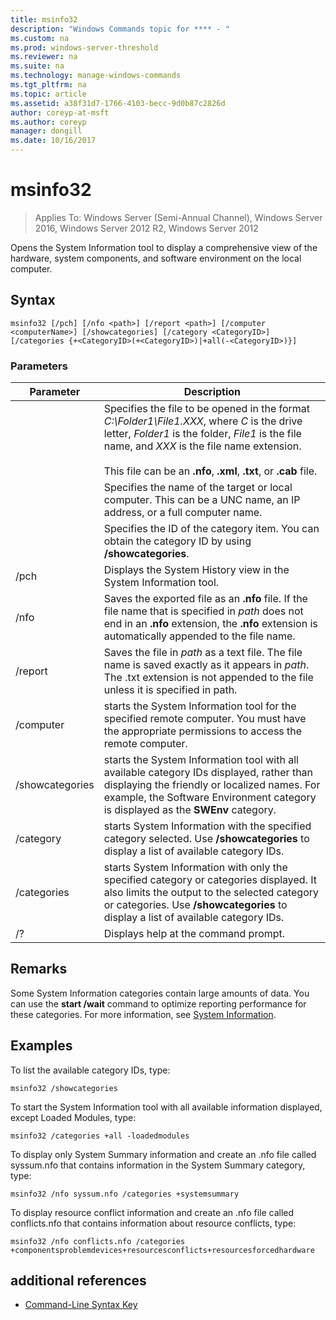 ```yaml
---
title: msinfo32
description: "Windows Commands topic for **** - "
ms.custom: na
ms.prod: windows-server-threshold
ms.reviewer: na
ms.suite: na
ms.technology: manage-windows-commands
ms.tgt_pltfrm: na
ms.topic: article
ms.assetid: a38f31d7-1766-4103-becc-9d0b87c2826d
author: coreyp-at-msft
ms.author: coreyp
manager: dongill
ms.date: 10/16/2017
---
```

# msinfo32

>Applies To: Windows Server (Semi-Annual Channel), Windows Server 2016, Windows Server 2012 R2, Windows Server 2012

Opens the System Information tool to display a comprehensive view of the hardware, system components, and software environment on the local computer. 
## Syntax
```
msinfo32 [/pch] [/nfo <path>] [/report <path>] [/computer <computerName>] [/showcategories] [/category <CategoryID>] [/categories {+<CategoryID>(+<CategoryID>)|+all(-<CategoryID>)}]
```
### Parameters
|Parameter|Description|
|-------|--------|
|<path>|Specifies the file to be opened in the format *C:\Folder1\File1.XXX*, where *C* is the drive letter, *Folder1* is the folder, *File1* is the file name, and *XXX* is the file name extension.<br /><br />This file can be an **.nfo**, **.xml**, **.txt**, or **.cab** file.|
|<computerName>|Specifies the name of the target or local computer. This can be a UNC name, an IP address, or a full computer name.|
|<CategoryID>|Specifies the ID of the category item. You can obtain the category ID by using **/showcategories**.|
|/pch|Displays the System History view in the System Information tool.|
|/nfo|Saves the exported file as an **.nfo** file. If the file name that is specified in *path* does not end in an **.nfo** extension, the **.nfo** extension is automatically appended to the file name.|
|/report|Saves the file in *path* as a text file. The file name is saved exactly as it appears in *path*. The .txt extension is not appended to the file unless it is specified in path.|
|/computer|starts the System Information tool for the specified remote computer. You must have the appropriate permissions to access the remote computer.|
|/showcategories|starts the System Information tool with all available category IDs displayed, rather than displaying the friendly or localized names. For example, the Software Environment category is displayed as the **SWEnv** category.|
|/category|starts System Information with the specified category selected. Use **/showcategories** to display a list of available category IDs.|
|/categories|starts System Information with only the specified category or categories displayed. It also limits the output to the selected category or categories. Use **/showcategories** to display a list of available category IDs.|
|/?|Displays help at the command prompt.|
## Remarks
Some System Information categories contain large amounts of data. You can use the **start /wait** command to optimize reporting performance for these categories. For more information, see [System Information](https://technet.microsoft.com/library/cc783305(v=ws.10).aspx).
## <a name="BKMK_Examples"></a>Examples
To list the available category IDs, type:
```
msinfo32 /showcategories
```
To start the System Information tool with all available information displayed, except Loaded Modules, type:
```
msinfo32 /categories +all -loadedmodules
```
To display only System Summary information and create an .nfo file called syssum.nfo that contains information in the System Summary category, type:
```
msinfo32 /nfo syssum.nfo /categories +systemsummary
```
To display resource conflict information and create an .nfo file called conflicts.nfo that contains information about resource conflicts, type:
```
msinfo32 /nfo conflicts.nfo /categories    +componentsproblemdevices+resourcesconflicts+resourcesforcedhardware
```
## additional references
-   [Command-Line Syntax Key](command-line-syntax-key.md)

